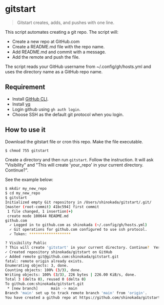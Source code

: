 # gitstart

> Gitstart creates, adds, and pushes with one line.

This script automates creating a git repo. The script will:

- Create a new repo at GitHub.com
- Create a README.md file with the repo name.
- Add README.md and commit with a message.
- Add the remote and push the file.

The script reads your GitHub username from ~/.config/gh/hosts.yml and uses the directory name as a GitHub repo name.

## Requirement

- Install [GitHub CLI](https://cli.github.com/manual/).
- Install [yq](https://github.com/mikefarah/yq)
- Login github using `gh auth login`.
- Choose SSH as the default git protocol when you login.

## How to use it

Download the gitstart file or cron this repo.
Make the file executable.

```bash
$ chmod 755 gitstart
```

Create a directory and then run `gitstart`. Follow the instruction. It will ask "Visibility" and "This will create 'your_repo' in your current directory. Continue?".

See the example below:

```bash
$ mkdir my_new_repo
$ cd my_new_repo
$ gitstart
Initialized empty Git repository in /Users/shinokada/gitstart/.git/
[master (root-commit) 41bc594] first commit
 1 file changed, 1 insertion(+)
 create mode 100644 README.md
github.com
  ✓ Logged in to github.com as shinokada (~/.config/gh/hosts.yml)
  ✓ Git operations for github.com configured to use ssh protocol.
  ✓ Token: *******************

? Visibility Public
? This will create 'gitstart' in your current directory. Continue?  Yes
✓ Created repository shinokada/gitstart on GitHub
✓ Added remote git@github.com:shinokada/gitstart.git
fatal: remote origin already exists.
Enumerating objects: 3, done.
Counting objects: 100% (3/3), done.
Writing objects: 100% (3/3), 226 bytes | 226.00 KiB/s, done.
Total 3 (delta 0), reused 0 (delta 0)
To github.com:shinokada/gitstart.git
 * [new branch]      main -> main
Branch 'main' set up to track remote branch 'main' from 'origin'.
You have created a github repo at https://github.com/shinokada/gitstart
```
